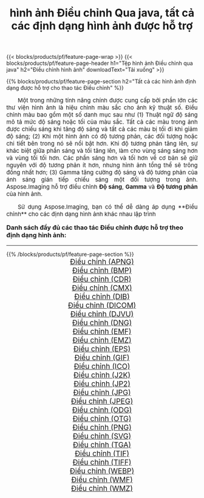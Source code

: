 ﻿---
title: hình ảnh Điều chỉnh Qua java, tất cả các định dạng hình ảnh được hỗ trợ 
weight: 3920
url: /vi/java/adjust/ 
lang: vi
langdirlevel: 2
locales: zh-hans,ja,it,ru,de,es,fr,nl,id,lt,pl,pt,vi,tr,ko,zh-hant,ar,hi,th,sv,cs,uk,he
description: Sử dụng Aspose.Imaging, bạn có thể dễ dàng Điều chỉnh hình ảnh qua java
---

{{< blocks/products/pf/feature-page-wrap >}}
{{< blocks/products/pf/feature-page-header h1="Tệp hình ảnh Điều chỉnh qua java" h2="Điều chỉnh hình ảnh" downloadText="Tải xuống" >}}


{{% blocks/products/pf/feature-page-section  h2="Tất cả các hình ảnh định dạng được hỗ trợ cho thao tác Điều chỉnh" %}}
<p align="justify" style="text-indent:2em;font-size:15px;">
Một trong những tính năng chính được cung cấp bởi phần lớn các thư viện hình ảnh là hiệu chỉnh màu sắc cho ảnh kỹ thuật số. Điều chỉnh màu bao gồm một số danh mục sau như (1) Thuật ngữ độ sáng mô tả mức độ sáng hoặc tối của màu sắc. Tất cả các màu trong ảnh được chiếu sáng khi tăng độ sáng và tất cả các màu bị tối đi khi giảm độ sáng; (2) Khi một hình ảnh có độ tương phản, các đối tượng hoặc chi tiết bên trong nó sẽ nổi bật hơn. Khi độ tương phản tăng lên, sự khác biệt giữa phần sáng và tối tăng lên, làm cho vùng sáng sáng hơn và vùng tối tối hơn. Các phần sáng hơn và tối hơn về cơ bản sẽ giữ nguyên với độ tương phản ít hơn, nhưng hình ảnh tổng thể sẽ trông đồng nhất hơn; (3) Gamma tăng cường độ sáng và độ tương phản của ánh sáng gián tiếp chiếu sáng một đối tượng trong ảnh. Aspose.Imaging hỗ trợ điều chỉnh <b>Độ sáng</b>, <b>Gamma</b> và <b>Độ tương phản</b> của hình ảnh.
</p>
<p align="justify" style="text-indent:2em;font-size:15px;">
Sử dụng Aspose.Imaging, bạn có thể dễ dàng áp dụng **Điều chỉnh** cho các định dạng hình ảnh khác nhau lập trình
</p>
<h3 style="margin-top:16px;">
Danh sách đầy đủ các thao tác Điều chỉnh được hỗ trợ theo định dạng hình ảnh:
</h3>
<hr/>
{{% /blocks/products/pf/feature-page-section %}}
<div class="container-fluid productfamilypage bg-gray">
    <div class="convertypes bg-gray agp-content section">
        <div class="container">
		<div class="row other-converters" style="gap: 10px;font-size: 19px;text-align:center;">
		    <div class='col-md-3 other-converter remove-lp remove-rp'><a href="/imaging/vi/java/adjust/apng/" style="padding:15px;">Điều chỉnh (APNG)</a></div><div class='col-md-3 other-converter remove-lp remove-rp'><a href="/imaging/vi/java/adjust/bmp/" style="padding:15px;">Điều chỉnh (BMP)</a></div><div class='col-md-3 other-converter remove-lp remove-rp'><a href="/imaging/vi/java/adjust/cdr/" style="padding:15px;">Điều chỉnh (CDR)</a></div><div class='col-md-3 other-converter remove-lp remove-rp'><a href="/imaging/vi/java/adjust/cmx/" style="padding:15px;">Điều chỉnh (CMX)</a></div><div class='col-md-3 other-converter remove-lp remove-rp'><a href="/imaging/vi/java/adjust/dib/" style="padding:15px;">Điều chỉnh (DIB)</a></div><div class='col-md-3 other-converter remove-lp remove-rp'><a href="/imaging/vi/java/adjust/dicom/" style="padding:15px;">Điều chỉnh (DICOM)</a></div><div class='col-md-3 other-converter remove-lp remove-rp'><a href="/imaging/vi/java/adjust/djvu/" style="padding:15px;">Điều chỉnh (DJVU)</a></div><div class='col-md-3 other-converter remove-lp remove-rp'><a href="/imaging/vi/java/adjust/dng/" style="padding:15px;">Điều chỉnh (DNG)</a></div><div class='col-md-3 other-converter remove-lp remove-rp'><a href="/imaging/vi/java/adjust/emf/" style="padding:15px;">Điều chỉnh (EMF)</a></div><div class='col-md-3 other-converter remove-lp remove-rp'><a href="/imaging/vi/java/adjust/emz/" style="padding:15px;">Điều chỉnh (EMZ)</a></div><div class='col-md-3 other-converter remove-lp remove-rp'><a href="/imaging/vi/java/adjust/eps/" style="padding:15px;">Điều chỉnh (EPS)</a></div><div class='col-md-3 other-converter remove-lp remove-rp'><a href="/imaging/vi/java/adjust/gif/" style="padding:15px;">Điều chỉnh (GIF)</a></div><div class='col-md-3 other-converter remove-lp remove-rp'><a href="/imaging/vi/java/adjust/ico/" style="padding:15px;">Điều chỉnh (ICO)</a></div><div class='col-md-3 other-converter remove-lp remove-rp'><a href="/imaging/vi/java/adjust/j2k/" style="padding:15px;">Điều chỉnh (J2K)</a></div><div class='col-md-3 other-converter remove-lp remove-rp'><a href="/imaging/vi/java/adjust/jp2/" style="padding:15px;">Điều chỉnh (JP2)</a></div><div class='col-md-3 other-converter remove-lp remove-rp'><a href="/imaging/vi/java/adjust/jpg/" style="padding:15px;">Điều chỉnh (JPG)</a></div><div class='col-md-3 other-converter remove-lp remove-rp'><a href="/imaging/vi/java/adjust/jpeg/" style="padding:15px;">Điều chỉnh (JPEG)</a></div><div class='col-md-3 other-converter remove-lp remove-rp'><a href="/imaging/vi/java/adjust/odg/" style="padding:15px;">Điều chỉnh (ODG)</a></div><div class='col-md-3 other-converter remove-lp remove-rp'><a href="/imaging/vi/java/adjust/otg/" style="padding:15px;">Điều chỉnh (OTG)</a></div><div class='col-md-3 other-converter remove-lp remove-rp'><a href="/imaging/vi/java/adjust/png/" style="padding:15px;">Điều chỉnh (PNG)</a></div><div class='col-md-3 other-converter remove-lp remove-rp'><a href="/imaging/vi/java/adjust/svg/" style="padding:15px;">Điều chỉnh (SVG)</a></div><div class='col-md-3 other-converter remove-lp remove-rp'><a href="/imaging/vi/java/adjust/tga/" style="padding:15px;">Điều chỉnh (TGA)</a></div><div class='col-md-3 other-converter remove-lp remove-rp'><a href="/imaging/vi/java/adjust/tif/" style="padding:15px;">Điều chỉnh (TIF)</a></div><div class='col-md-3 other-converter remove-lp remove-rp'><a href="/imaging/vi/java/adjust/tiff/" style="padding:15px;">Điều chỉnh (TIFF)</a></div><div class='col-md-3 other-converter remove-lp remove-rp'><a href="/imaging/vi/java/adjust/webp/" style="padding:15px;">Điều chỉnh (WEBP)</a></div><div class='col-md-3 other-converter remove-lp remove-rp'><a href="/imaging/vi/java/adjust/wmf/" style="padding:15px;">Điều chỉnh (WMF)</a></div><div class='col-md-3 other-converter remove-lp remove-rp'><a href="/imaging/vi/java/adjust/wmz/" style="padding:15px;">Điều chỉnh (WMZ)</a></div>
                </div>
        </div>
    </div>
</div>
<br/>

